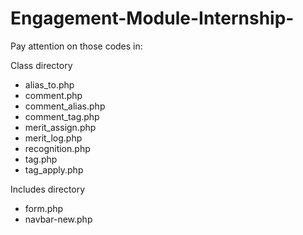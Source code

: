 # Engagement-Module-Internship-

Pay attention on those codes in:

Class directory 
- alias_to.php
- comment.php
- comment_alias.php
- comment_tag.php
- merit_assign.php
- merit_log.php
- recognition.php
- tag.php
- tag_apply.php

Includes directory
- form.php
- navbar-new.php
